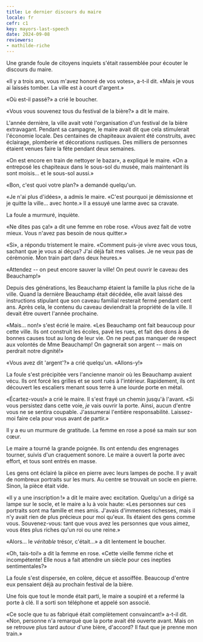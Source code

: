 ```yaml
---
title: Le dernier discours du maire
locale: fr
cefr: c1
key: mayors-last-speech
date: 2024-09-08
reviewers:
- mathilde-riche
---
```


Une grande foule de citoyens inquiets s'était rassemblée pour écouter le discours du maire.

«Il y a trois ans, vous m'avez honoré de vos votes», a-t-il dit. «Mais je vous ai laissés tomber. La ville est à court d'argent.»

«Où est-il passé?» a crié le boucher.

«Vous vous souvenez tous du festival de la bière?» a dit le maire.

L'année dernière, la ville avait voté l'organisation d'un festival de la bière extravagant. Pendant sa campagne, le maire avait dit que cela stimulerait l'économie locale. Des centaines de chapiteaux avaient été construits, avec éclairage, plomberie et décorations rustiques. Des milliers de personnes étaient venues faire la fête pendant deux semaines.

«On est encore en train de nettoyer le bazar», a expliqué le maire. «On a entreposé les chapiteaux dans le sous-sol du musée, mais maintenant ils sont moisis... et le sous-sol aussi.»

«Bon, c'est quoi votre plan?» a demandé quelqu'un.

«Je n'ai plus d'idées», a admis le maire. «C'est pourquoi je démissionne et je quitte la ville... avec honte.» Il a essuyé une larme avec sa cravate.

La foule a murmuré, inquiète.

«Ne dites pas ça!» a dit une femme en robe rose. «Vous avez fait de votre mieux. Vous n'avez pas besoin de nous quitter.»

«Si», a répondu tristement le maire. «Comment puis-je vivre avec vous tous, sachant que je vous ai déçus? J'ai déjà fait mes valises. Je ne veux pas de cérémonie. Mon train part dans deux heures.»

«Attendez -- on peut encore sauver la ville! On peut ouvrir le caveau des Beauchamp!»

Depuis des générations, les Beauchamp étaient la famille la plus riche de la ville. Quand la dernière Beauchamp était décédée, elle avait laissé des instructions stipulant que son caveau familial resterait fermé pendant cent ans. Après cela, le contenu du caveau deviendrait la propriété de la ville. Il devait être ouvert l'année prochaine.

«Mais... non!» s'est écrié le maire. «Les Beauchamp ont fait beaucoup pour cette ville. Ils ont construit les écoles, pavé les rues, et fait des dons à de bonnes causes tout au long de leur vie. On ne peut pas manquer de respect aux volontés de Mme Beauchamp! On gagnerait son argent -- mais on perdrait notre dignité!»

«Vous avez dit 'argent'?» a crié quelqu'un. «Allons-y!»

La foule s'est précipitée vers l'ancienne manoir où les Beauchamp avaient vécu. Ils ont forcé les grilles et se sont rués à l'intérieur. Rapidement, ils ont découvert les escaliers menant sous terre à une lourde porte en métal.

«Écartez-vous!» a crié le maire. Il s'est frayé un chemin jusqu'à l'avant. «Si vous persistez dans cette voie, *je* vais ouvrir la porte. Ainsi, aucun d'entre vous ne se sentira coupable. J'assumerai l'entière responsabilité. Laissez-moi faire cela pour vous avant de partir.»

Il y a eu un murmure de gratitude. La femme en rose a posé sa main sur son cœur.

Le maire a tourné la grande poignée. Ils ont entendu des engrenages tourner, suivis d'un craquement sonore. Le maire a ouvert la porte avec effort, et tous sont entrés en masse.

Les gens ont éclairé la pièce en pierre avec leurs lampes de poche. Il y avait de nombreux portraits sur les murs. Au centre se trouvait un socle en pierre. Sinon, la pièce était vide.

«Il y a une inscription !» a dit le maire avec excitation. Quelqu'un a dirigé sa lampe sur le socle, et le maire a lu à voix haute: «Les personnes sur ces portraits sont ma famille et mes amis. J'avais d'immenses richesses, mais il n'y avait rien de plus précieux pour moi qu'eux. Ils étaient des gens comme vous. Souvenez-vous: tant que vous avez les personnes que vous aimez, vous êtes plus riches qu'un roi ou une reine.»

«Alors... le *véritable* trésor, c'était...» a dit lentement le boucher.

«Oh, tais-toi!» a dit la femme en rose. «Cette vieille femme riche et incompétente! Elle nous a fait attendre un siècle pour ces inepties sentimentales?»

La foule s'est dispersée, en colère, déçue et assoiffée. Beaucoup d'entre eux pensaient déjà au prochain festival de la bière.

Une fois que tout le monde était parti, le maire a soupiré et a refermé la porte à clé. Il a sorti son téléphone et appelé son associé.

«Ce socle que tu as fabriqué était complètement convaincant!» a-t-il dit. «Non, personne n'a remarqué que la porte avait été ouverte avant. Mais on se retrouve plus tard autour d'une bière, d'accord? Il faut que je prenne mon train.»